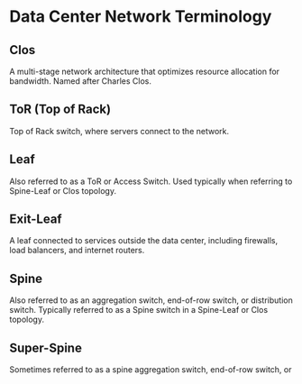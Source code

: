 
# Data Center Network Terminology

## Clos
A multi-stage network architecture that optimizes resource allocation for bandwidth. Named after Charles Clos.

## ToR (Top of Rack)
Top of Rack switch, where servers connect to the network.

## Leaf
Also referred to as a ToR or Access Switch. Used typically when referring to Spine-Leaf or Clos topology.

## Exit-Leaf
A leaf connected to services outside the data center, including firewalls, load balancers, and internet routers.

## Spine
Also referred to as an aggregation switch, end-of-row switch, or distribution switch. Typically referred to as a Spine switch in a Spine-Leaf or Clos topology.

## Super-Spine
Sometimes referred to as a spine aggregation switch, end-of-row switch, or

